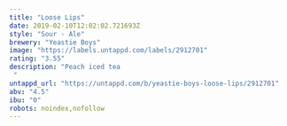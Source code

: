 ```yaml
---
title: "Loose Lips"
date: 2019-02-10T12:02:02.721693Z
style: "Sour - Ale"
brewery: "Yeastie Boys"
image: "https://labels.untappd.com/labels/2912701"
rating: "3.55"
description: "Peach iced tea "
untappd_url: "https://untappd.com/b/yeastie-boys-loose-lips/2912701"
abv: "4.5"
ibu: "0"
robots: noindex,nofollow
---
```

